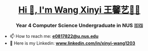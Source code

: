 
<h1 align="center"><a href="https://wxy1203.github.io/">Hi 👋, I'm Wang Xinyi 王馨艺🧚‍♀️ </a></h1>
<h3 align="center">Year 4 Computer Science Undergraduate in NUS 🇸🇬</h3>

- 📫 How to reach me:  **e0817822@u.nus.edu**
- 🔗 Here is my Linkedin: **www.linkedin.com/in/xinyi-wang1203**
